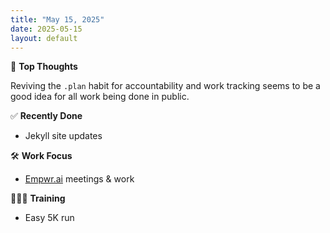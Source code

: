 ```yaml
---
title: "May 15, 2025"
date: 2025-05-15
layout: default
---
```


💭 **Top Thoughts**

Reviving the `.plan` habit for accountability and work tracking seems to be a good idea for all work being done in public.

✅ **Recently Done**

- Jekyll site updates

🛠️ **Work Focus**

- [Empwr.ai](https://empwr.ai) meetings & work

🚴🏻‍♂️ **Training**

- Easy 5K run
